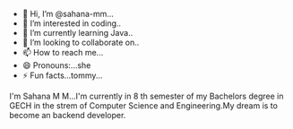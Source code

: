 - 👋 Hi, I’m @sahana-mm...
- 👀 I’m interested in coding..
- 🌱 I’m currently learning Java..
- 💞️ I’m looking to collaborate on..
- 📫 How to reach me...
- 😄 Pronouns:...she
- ⚡ Fun facts...tommy...

<!--
sahana-mm/sahana-mm is a ✨ special ✨ repository because its `README.md` (this file) appears on your GitHub profile.
You can click the Preview link to take a look at your changes.
-->
I'm Sahana M M...I'm currently in 8 th semester of my Bachelors degree in GECH in the strem of Computer Science and Engineering.My dream is to become an backend developer.
